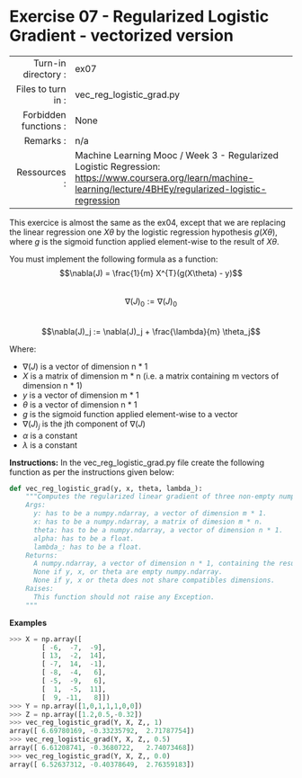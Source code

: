 # Exercise 07 - Regularized Logistic Gradient - vectorized version

|                         |                    |
| -----------------------:| ------------------ |
|   Turn-in directory :   |  ex07              |
|   Files to turn in :    |  vec_reg_logistic_grad.py|
|   Forbidden functions : |  None              |
|   Remarks :             |  n/a               |
|   Ressources :          |   	Machine Learning Mooc / Week 3 - Regularized Logistic Regression:  https://www.coursera.org/learn/machine-learning/lecture/4BHEy/regularized-logistic-regression | 


This exercice is almost the same as the ex04, except that we are replacing the linear regression one $X\theta$ by the logistic regression hypothesis $g(X\theta)$, where $g$ is the sigmoid function applied element-wise to the result of $X\theta$.

You must implement the following formula as a function:
$$\nabla(J) = \frac{1}{m} X^{T}(g(X\theta) - y)$$  
$$\nabla(J)_0 := \nabla(J)_0$$  
$$\nabla(J)_j := \nabla(J)_j + \frac{\lambda}{m} \theta_j$$

Where:  
- $\nabla(J)$ is a vector of dimension n * 1   
- $X$ is a matrix of dimension m * n (i.e. a matrix containing m vectors of dimension n * 1)  
- $y$ is a vector of dimension m * 1 
- $\theta$ is a vector of dimension n * 1   
- $g$ is the sigmoid function applied element-wise to a vector
- $\nabla(J)_j$ is the jth component of $\nabla(J)$
- $\alpha$ is a constant
- $\lambda$ is a constant


**Instructions:**
In the vec_reg_logistic_grad.py file create the following function as per the instructions given below:
```python
def vec_reg_logistic_grad(y, x, theta, lambda_):
    """Computes the regularized linear gradient of three non-empty numpy.ndarray, without any for-loop. The three arrays must have compatible dimensions.
    Args:
      y: has to be a numpy.ndarray, a vector of dimension m * 1.
      x: has to be a numpy.ndarray, a matrix of dimesion m * n.
      theta: has to be a numpy.ndarray, a vector of dimension n * 1.
      alpha: has to be a float.
      lambda_: has to be a float.
    Returns:
      A numpy.ndarray, a vector of dimension n * 1, containing the results of the formula for all j.
      None if y, x, or theta are empty numpy.ndarray.
      None if y, x or theta does not share compatibles dimensions.
    Raises:
      This function should not raise any Exception.
    """
```

**Examples**
```python
>>> X = np.array([
      	[ -6,  -7,  -9],
        [ 13,  -2,  14],
        [ -7,  14,  -1],
        [ -8,  -4,   6],
        [ -5,  -9,   6],
        [  1,  -5,  11],
        [  9, -11,   8]])
>>> Y = np.array([1,0,1,1,1,0,0])
>>> Z = np.array([1.2,0.5,-0.32])
>>> vec_reg_logistic_grad(Y, X, Z,, 1)
array([ 6.69780169, -0.33235792,  2.71787754])
>>> vec_reg_logistic_grad(Y, X, Z,, 0.5)
array([ 6.61208741, -0.3680722,   2.74073468])
>>> vec_reg_logistic_grad(Y, X, Z,, 0.0)
array([ 6.52637312, -0.40378649,  2.76359183])
```
